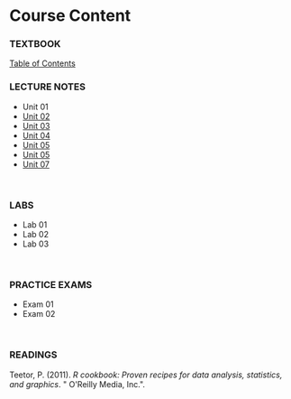 # Course Content

### TEXTBOOK

[Table of Contents](01-TEXTBOOK/docs/index.html)
<br>

### LECTURE NOTES

* Unit 01  
* [Unit 02](02-LECTURES/module_2_slides.html)  
* [Unit 03](02-LECTURES/module_3_slides.html)  
* [Unit 04](02-LECTURES/module_4_slides.html)  
* [Unit 05](02-LECTURES/module_5_slides.html)  
* [Unit 05](02-LECTURES/module_6_slides.html)  
* [Unit 07](02-LECTURES/Specification-Part-II.html)  
<br>  
 

### LABS

* Lab 01 
* Lab 02 
* Lab 03 
<br>



### PRACTICE EXAMS

* Exam 01 
* Exam 02 
<br>


### READINGS

Teetor, P. (2011). *R cookbook: Proven recipes for data analysis, statistics, and graphics*. " O'Reilly Media, Inc.". 
<br>
